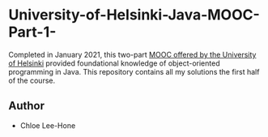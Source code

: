 # University-of-Helsinki-Java-MOOC-Part-1-
Completed in January 2021, this two-part [MOOC offered by the University of Helsinki](https://java-programming.mooc.fi/) provided foundational knowledge of object-oriented programming in Java. This repository contains all my solutions the first half of the course.
## Author
* Chloe Lee-Hone

